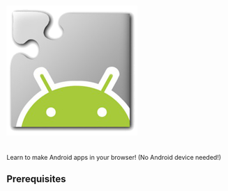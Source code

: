 <onlyinclude><includeonly>![App Inventor Logo](../files/img/App_inventor.png
"App Inventor Logo")

<div style="clear: both; height:10px;">

</div>

</includeonly>Learn to make Android apps in your browser\! (No Android
device needed\!)</onlyinclude>

## Prerequisites
